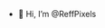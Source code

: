 - 👋 Hi, I’m @ReffPixels

<!---
ReffPixels/ReffPixels is a ✨ special ✨ repository because its `README.md` (this file) appears on your GitHub profile.
You can click the Preview link to take a look at your changes.
--->
